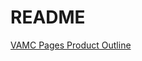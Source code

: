 # README

[VAMC Pages Product Outline](https://github.com/department-of-veterans-affairs/va.gov-team/blob/master/products/facilities/medical-centers/product/vamc-product-brief.md)
